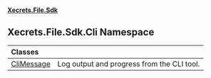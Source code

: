 #### [Xecrets.File.Sdk](index.md 'index')

## Xecrets.File.Sdk.Cli Namespace

| Classes | |
| :--- | :--- |
| [CliMessage](Xecrets.File.Sdk.Cli.CliMessage.md 'Xecrets.File.Sdk.Cli.CliMessage') | Log output and progress from the CLI tool. |
